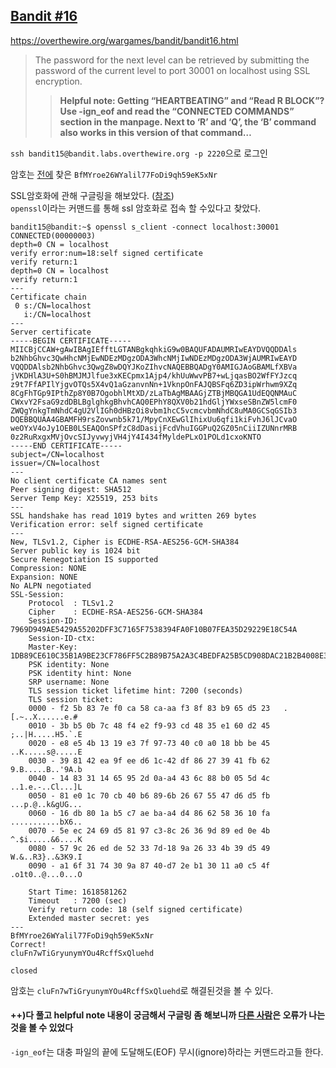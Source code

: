 ## [Bandit #16](https://overthewire.org/wargames/bandit/bandit16.html)

https://overthewire.org/wargames/bandit/bandit16.html
> The password for the next level can be retrieved by submitting the password of the current level to port 30001 on localhost using SSL encryption.
>> **Helpful note: Getting “HEARTBEATING” and “Read R BLOCK”? Use -ign_eof and read the “CONNECTED COMMANDS” section in the manpage. Next to ‘R’ and ‘Q’, the ‘B’ command also works in this version of that command…**

``` ssh bandit15@bandit.labs.overthewire.org -p 2220 ```으로 로그인  

암호는 [전에](./bandit15.md) 찾은 ```BfMYroe26WYalil77FoDi9qh59eK5xNr```

SSL암호화에 관해 구글링을 해보았다. ([참조](https://www.lesstif.com/software-architect/openssl-command-tip-7635159.html))   
```openssl```이라는 커맨드를 통해 ssl 암호화로 접속 할 수있다고 찾았다.
```
bandit15@bandit:~$ openssl s_client -connect localhost:30001
CONNECTED(00000003)
depth=0 CN = localhost
verify error:num=18:self signed certificate
verify return:1
depth=0 CN = localhost
verify return:1
---
Certificate chain
 0 s:/CN=localhost
   i:/CN=localhost
---
Server certificate
-----BEGIN CERTIFICATE-----
MIICBjCCAW+gAwIBAgIEfftLGTANBgkqhkiG9w0BAQUFADAUMRIwEAYDVQQDDAls
b2NhbGhvc3QwHhcNMjEwNDEzMDgzODA3WhcNMjIwNDEzMDgzODA3WjAUMRIwEAYD
VQQDDAlsb2NhbGhvc3QwgZ8wDQYJKoZIhvcNAQEBBQADgY0AMIGJAoGBAMLfXBVa
jVKDHlA3U+S0hBMJMJlfue3xKECpmx1Ajp4/khUuWwvPB7+wLjqasBO2WfFYJzcq
z9t7FfAPIlYjgvOTQs5X4vQ1aGzanvnNn+1VknpOnFAJQBSFq6ZD3ipWrhwm9XZq
8CgFhTGp9IPthZp8Y0B7OgobhlMtXD/zLaTbAgMBAAGjZTBjMBQGA1UdEQQNMAuC
CWxvY2FsaG9zdDBLBglghkgBhvhCAQ0EPhY8QXV0b21hdGljYWxseSBnZW5lcmF0
ZWQgYnkgTmNhdC4gU2VlIGh0dHBzOi8vbm1hcC5vcmcvbmNhdC8uMA0GCSqGSIb3
DQEBBQUAA4GBAMFH9rsZovwnb5k71/MpyCnXEwGlIhixUu6qfi1kiFvhJ6lJCvaO
weOYxV4oJy1OEB0LSEAQOnSPfzC8dDasijFcdVhuIGGPuQ2GZ05nCiiIZUNnrMRB
0z2RuRxgxMVjOvcSIJyvwyjVH4jY4I434fMyldePLxO1POLd1cxoKNTO
-----END CERTIFICATE-----
subject=/CN=localhost
issuer=/CN=localhost
---
No client certificate CA names sent
Peer signing digest: SHA512
Server Temp Key: X25519, 253 bits
---
SSL handshake has read 1019 bytes and written 269 bytes
Verification error: self signed certificate
---
New, TLSv1.2, Cipher is ECDHE-RSA-AES256-GCM-SHA384
Server public key is 1024 bit
Secure Renegotiation IS supported
Compression: NONE
Expansion: NONE
No ALPN negotiated
SSL-Session:
    Protocol  : TLSv1.2
    Cipher    : ECDHE-RSA-AES256-GCM-SHA384
    Session-ID: 7969D949AE5429A55202DFF3C7165F7538394FA0F10B07FEA35D29229E18C54A
    Session-ID-ctx:
    Master-Key: 1DB89CE610C35B1A9BE23CF786FF5C2B89B75A2A3C4BEDFA25B5CD908DAC21B2B4008E315C1D2853C4F1A45596723AB4
    PSK identity: None
    PSK identity hint: None
    SRP username: None
    TLS session ticket lifetime hint: 7200 (seconds)
    TLS session ticket:
    0000 - f2 5b 83 7e f0 ca 58 ca-aa f3 8f 83 b9 65 d5 23   .[.~..X......e.#
    0010 - 3b b5 0b 7c 48 f4 e2 f9-93 cd 48 35 e1 60 d2 45   ;..|H.....H5.`.E
    0020 - e8 e5 4b 13 19 e3 7f 97-73 40 c0 a0 18 bb be 45   ..K.....s@.....E
    0030 - 39 81 42 ea 9f ee d6 1c-42 df 86 27 39 41 fb 62   9.B.....B..'9A.b
    0040 - 14 83 31 14 65 95 2d 0a-a4 43 6c 88 b0 05 5d 4c   ..1.e.-..Cl...]L
    0050 - 81 e0 1c 70 cb 40 b6 89-6b 26 67 55 47 d6 d5 fb   ...p.@..k&gUG...
    0060 - 16 db 80 1a b5 c7 ae ba-a4 d4 86 62 58 36 10 fa   ...........bX6..
    0070 - 5e ec 24 69 d5 81 97 c3-8c 26 36 9d 89 ed 0e 4b   ^.$i.....&6....K
    0080 - 57 9c 26 ed de 52 33 7d-18 9a 26 33 4b 39 d5 49   W.&..R3}..&3K9.I
    0090 - a1 6f 31 74 30 9a 87 40-d7 2e b1 30 11 a0 c5 4f   .o1t0..@...0...O

    Start Time: 1618581262
    Timeout   : 7200 (sec)
    Verify return code: 18 (self signed certificate)
    Extended master secret: yes
---
BfMYroe26WYalil77FoDi9qh59eK5xNr
Correct!
cluFn7wTiGryunymYOu4RcffSxQluehd

closed
```
암호는 ```cluFn7wTiGryunymYOu4RcffSxQluehd```로 해결된것을 볼 수 있다.

#### ++)다 풀고 helpful note 내용이 궁금해서 구글링 좀 해보니까 [다른 사람](https://websecurity.tistory.com/101)은 오류가 나는것을 볼 수 있었다  
```-ign_eof```는 대충 파일의 끝에 도달해도(EOF) 무시(ignore)하라는 커맨드라고들 한다. 
